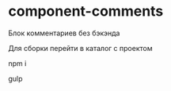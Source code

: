 # component-comments

Блок комментариев без бэкэнда

Для сборки перейти в каталог с проектом

npm i

gulp
